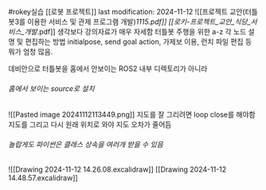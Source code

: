 #rokey실습
[[로봇 프로젝트]]
last modification: 2024-11-12
![[프로젝트 교안(터틀봇3를 이용한 서비스 및 관제 프로그램 개발)_1115.pdf]]
[[로키_-_프로젝트_교안_식당_서비스_개발_.pdf]]
생각보다 강의자료가 매우 자세함
터틀봇 주행을 위한 a-z
각 노드 설명 및 편집하는 방법
initialpose, send goal action, 가제보 이용, 런치 파일 편집 등
뭐가 엄청 많음.

데비안으로 터틀봇을 홈에서 안보이는 ROS2 내부 디렉토리가 아니라
###### 홈에서 보이는 source로 설치
![[Pasted image 20241112113449.png]]
지도를 잘 그리려면 loop close를 해야함
지도를 그리고 다시 원래 위치로 와야 지도 오차가 줄어듬


###### 놀랍게도 파이썬은 클래스 상속을 여러개 받을 수 있음


![[Drawing 2024-11-12 14.26.08.excalidraw]]
[[Drawing 2024-11-12 14.48.57.excalidraw]]

